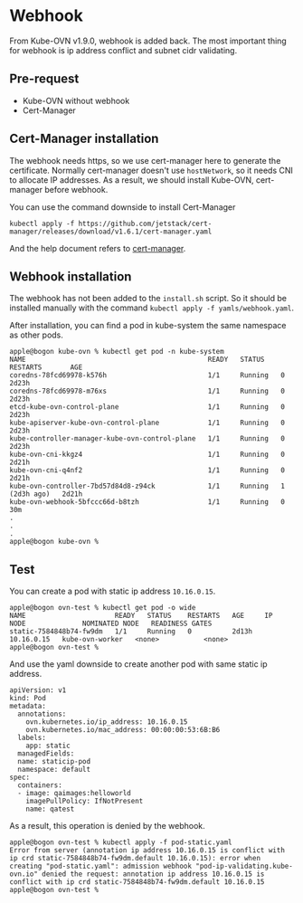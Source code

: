 # Webhook

From Kube-OVN v1.9.0, webhook is added back. The most important thing for webhook is ip address conflict and subnet cidr validating.

## Pre-request

- Kube-OVN without webhook
- Cert-Manager

## Cert-Manager installation

The webhook needs https, so we use cert-manager here to generate the certificate. Normally cert-manager doesn't use `hostNetwork`, so it needs CNI to allocate IP addresses. As a result, we should install Kube-OVN, cert-manager before webhook.

You can use the command downside to install Cert-Manager

`kubectl apply -f https://github.com/jetstack/cert-manager/releases/download/v1.6.1/cert-manager.yaml`

And the help document refers to [cert-manager](https://cert-manager.io/docs/installation/).

## Webhook installation
The webhook has not been added to the `install.sh` script. So it should be installed manually with the command `kubectl apply -f yamls/webhook.yaml`.

After installation, you can find a pod in kube-system the same namespace as other pods.

```
apple@bogon kube-ovn % kubectl get pod -n kube-system
NAME                                             READY   STATUS    RESTARTS       AGE
coredns-78fcd69978-k576h                         1/1     Running   0              2d23h
coredns-78fcd69978-m76xs                         1/1     Running   0              2d23h
etcd-kube-ovn-control-plane                      1/1     Running   0              2d23h
kube-apiserver-kube-ovn-control-plane            1/1     Running   0              2d23h
kube-controller-manager-kube-ovn-control-plane   1/1     Running   0              2d23h
kube-ovn-cni-kkgz4                               1/1     Running   0              2d21h
kube-ovn-cni-q4nf2                               1/1     Running   0              2d21h
kube-ovn-controller-7bd57d84d8-z94ck             1/1     Running   1 (2d3h ago)   2d21h
kube-ovn-webhook-5bfccc66d-b8tzh                 1/1     Running   0              30m
.
.
.
apple@bogon kube-ovn %
```

## Test
You can create a pod with static ip address `10.16.0.15`.
```
apple@bogon ovn-test % kubectl get pod -o wide
NAME                      READY   STATUS    RESTARTS   AGE     IP           NODE              NOMINATED NODE   READINESS GATES
static-7584848b74-fw9dm   1/1     Running   0          2d13h   10.16.0.15   kube-ovn-worker   <none>           <none>
apple@bogon ovn-test %
```

And use the yaml downside to create another pod with same static ip address.
```
apiVersion: v1
kind: Pod
metadata:
  annotations:
    ovn.kubernetes.io/ip_address: 10.16.0.15
    ovn.kubernetes.io/mac_address: 00:00:00:53:6B:B6
  labels:
    app: static
  managedFields:
  name: staticip-pod
  namespace: default
spec:
  containers:
  - image: qaimages:helloworld
    imagePullPolicy: IfNotPresent
    name: qatest
```

As a result, this operation is denied by the webhook.
```
apple@bogon ovn-test % kubectl apply -f pod-static.yaml
Error from server (annotation ip address 10.16.0.15 is conflict with ip crd static-7584848b74-fw9dm.default 10.16.0.15): error when creating "pod-static.yaml": admission webhook "pod-ip-validating.kube-ovn.io" denied the request: annotation ip address 10.16.0.15 is conflict with ip crd static-7584848b74-fw9dm.default 10.16.0.15
apple@bogon ovn-test %
```
